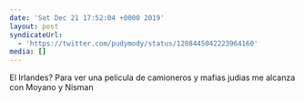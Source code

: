 ```yaml
---
date: 'Sat Dec 21 17:52:04 +0000 2019'
layout: post
syndicateUrl:
  - 'https://twitter.com/pudymody/status/1208445042223964160'
media: []
---
```

El Irlandes? Para ver una pelicula de camioneros y mafias judias me alcanza con Moyano y Nisman